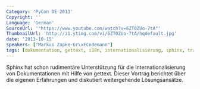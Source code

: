 ```yaml
---
Category: 'PyCon DE 2013'
Copyright: ''
Language: 'German'
SourceUrl: '"https://www.youtube.com/watch?v=6ZT0ZUo-7tA"'
ThumbnailUrl: 'http://i1.ytimg.com/vi/6ZT0ZUo-7tA/hqdefault.jpg'
date: '2013-10-15'
speakers: ["Markus Zapke-Gr\xFCndemann"]
tags: [dokumentation, gettext, i18n, internationalisierung, sphinx, transifex]
---
```

Sphinx hat schon rudimentäre Unterstützung für die Internationalisierung von Dokumentationen mit Hilfe von gettext. Dieser Vortrag berichtet über die eigenen Erfahrungen und diskutiert weitergehende Lösungsansätze.